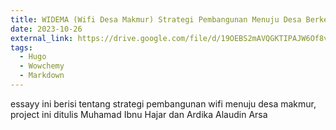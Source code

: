 ```yaml
---
title: WIDEMA (Wifi Desa Makmur) Strategi Pembangunan Menuju Desa Berkemajuan dan Makmur
date: 2023-10-26
external_link: https://drive.google.com/file/d/19OEBS2mAVQGKTIPAJW6Of8vB0R6n9_dp/view?usp=drive_link
tags:
  - Hugo
  - Wowchemy
  - Markdown
---
```


essayy ini berisi tentang strategi pembangunan wifi menuju desa makmur, project ini ditulis Muhamad Ibnu Hajar dan Ardika Alaudin Arsa
